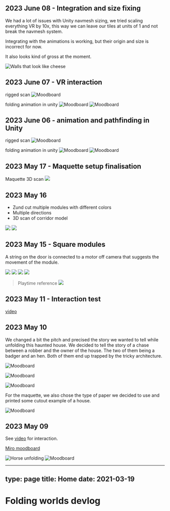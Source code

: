 
<!-- File: 23-06-08-devlog.md -->
## 2023 June 08 - Integration and size fixing

We had a lot of issues with Unity navmesh sizing, we tried scaling everything VR by 10x, this way we can leave our tiles at units of 1 and not break the navmesh system.

Integrating with the animations is working, but their origin and size is incorrect for now. 

It also looks kind of gross at the moment.

![Walls that look like cheese](./img/230608-animations.webp)
<!-- File: 23-06-07-devlog.md -->
## 2023 June 07 - VR interaction

rigged scan
![Moodboard](./img/rigg.png)


folding animation in unity
![Moodboard](./img/anim.png)
![Moodboard](./img/anim1.png)



<!-- File: 23-06-06-devlog.md -->
## 2023 June 06 - animation and pathfinding in Unity

rigged scan
![Moodboard](./img/rigg.png)


folding animation in unity
![Moodboard](./img/anim.png)
![Moodboard](./img/anim1.png)
<!-- File: 23-05-17-devlog.md -->
## 2023 May 17 - Maquette setup finalisation

Maquette 3D scan
![](./img/230517-maquette.webp)


<!-- File: 23-05-16-devlog.md -->
## 2023 May 16

* Zund cut multiple modules with different colors
* Multiple directions
* 3D scan of corridor model

![](./img/230516-corridor3d.webp)
![](./img/230516.webp)

<!-- File: 23-05-15-devlog.md -->
## 2023 May 15 - Square modules

A string on the door is connected to a motor off camera that suggests the movement of the module.

![](./img/230515-maquette-1.webp)
![](./img/230515-maquette-2.webp)
![](./img/230515-maquette-3.webp)
![](./img/230515-maquette-4.webp)

> Playtime reference
![](./img/230516-playtime.webp)
<!-- File: 23-05-11-devlog.md -->
## 2023 May 11 - Interaction test

[video](230607-interaction-optimised.mov)
<!-- File: 23-05-10-devlog.md -->
## 2023 May 10

We changed a bit the pitch and precised the story we wanted to tell while unfolding this haunted house. We decided to tell the story of a chase between a robber and the owner of the house. The two of them being a badger and an hen. Both of them end up trapped by the tricky architecture.

![Moodboard](./img/characters.jpg)


![Moodboard](./img/buisnesshen.jpg)


![Moodboard](./img/dinneroom.jpg)

For the maquette, we also chose the type of paper we decided to use and printed some cutout example of a house.

![Moodboard](./img/cutout.png)
<!-- File: 23-05-09-devlog.md -->
## 2023 May 09

See [video](img/230509-unfolding-horse.mp4) for interaction.

[Miro moodboard](https://miro.com/welcomeonboard/SXVycGRsczdUVGRBZFM0d1AwRHJEcldNdWNOTDN5OVpFcDUzRGl1UG1SU2dnRGNvSmV4WTNOc2RMNmdMSjUzU3wzNDU4NzY0NTQzOTIyODYwNDMwfDI=?share_link_id=527609197177)

![Horse unfolding](./img/230509-unfolded.webp)
![Moodboard](./img/230509-moodboard.jpg)
<!-- File: 00-website-data.md -->
---
type: page
title: Home
date: 2021-03-19
---

# Folding worlds devlog
